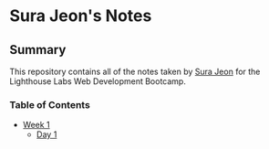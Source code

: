 # Sura Jeon's Notes
## Summary
This repository contains all of the notes taken by [Sura Jeon](https://github.com/surajeon) for the Lighthouse Labs Web Development Bootcamp.

### Table of Contents
* [Week 1](/Week_1)
  * [Day 1](/Week_1/Day_1)